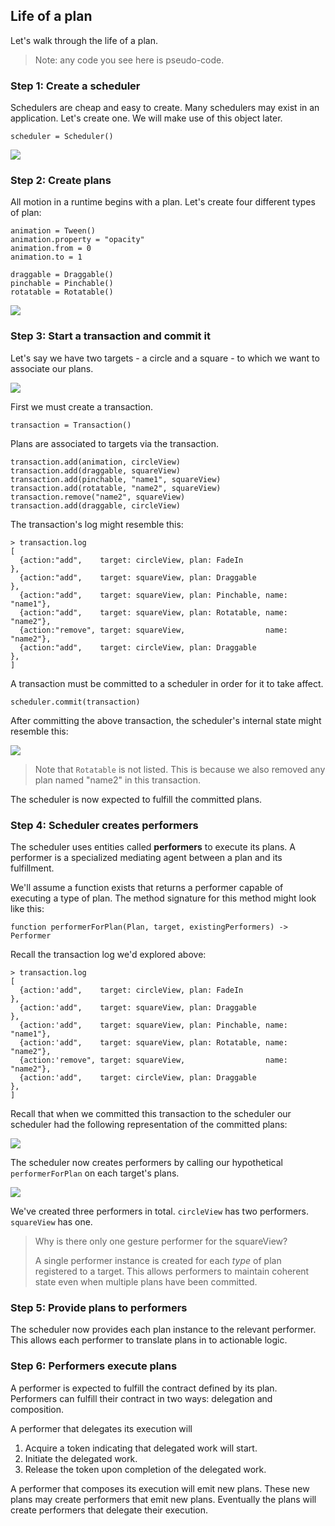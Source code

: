 ## Life of a plan

Let's walk through the life of a plan.

> Note: any code you see here is pseudo-code.

### Step 1: Create a scheduler

Schedulers are cheap and easy to create. Many schedulers may exist in an application. Let's create one. We will make use of this object later.

```
scheduler = Scheduler()
```

![](../../_assets/LifeOfAPlan-step1.svg)

### Step 2: Create plans

All motion in a runtime begins with a plan. Let's create four different types of plan:

```
animation = Tween()
animation.property = "opacity"
animation.from = 0
animation.to = 1

draggable = Draggable()
pinchable = Pinchable()
rotatable = Rotatable()
```

![](../../_assets/LifeOfAPlan-step2.svg)

### Step 3: Start a transaction and commit it

Let's say we have two targets - a circle and a square - to which we want to associate our plans.

![](../../_assets/LifeOfAPlan-step3-targets.svg)

First we must create a transaction.

```
transaction = Transaction()
```

Plans are associated to targets via the transaction.

```
transaction.add(animation, circleView)
transaction.add(draggable, squareView)
transaction.add(pinchable, "name1", squareView)
transaction.add(rotatable, "name2", squareView)
transaction.remove("name2", squareView)
transaction.add(draggable, circleView)
```

The transaction's log might resemble this:

```
> transaction.log
[
  {action:"add",    target: circleView, plan: FadeIn                  },
  {action:"add",    target: squareView, plan: Draggable               },
  {action:"add",    target: squareView, plan: Pinchable, name: "name1"},
  {action:"add",    target: squareView, plan: Rotatable, name: "name2"},
  {action:"remove", target: squareView,                  name: "name2"},
  {action:"add",    target: circleView, plan: Draggable               },
]
```

A transaction must be committed to a scheduler in order for it to take affect.

```
scheduler.commit(transaction)
```

After committing the above transaction, the scheduler's internal state might resemble this:

![](../../_assets/TargetManagers.svg)

> Note that `Rotatable` is not listed. This is because we also removed any plan named "name2" in this transaction.

The scheduler is now expected to fulfill the committed plans.

### Step 4: Scheduler creates performers

The scheduler uses entities called **performers** to execute its plans. A performer is a specialized mediating agent between a plan and its fulfillment.

We'll assume a function exists that returns a performer capable of executing a type of plan. The method signature for this method might look like this:

```
function performerForPlan(Plan, target, existingPerformers) -> Performer
```

Recall the transaction log we'd explored above:

```
> transaction.log
[
  {action:'add",    target: circleView, plan: FadeIn                  },
  {action:'add",    target: squareView, plan: Draggable               },
  {action:'add",    target: squareView, plan: Pinchable, name: "name1"},
  {action:'add",    target: squareView, plan: Rotatable, name: "name2"},
  {action:'remove", target: squareView,                  name: "name2"},
  {action:'add",    target: circleView, plan: Draggable               },
]
```

Recall that when we committed this transaction to the scheduler our scheduler had the following representation of the committed plans:

![](../../_assets/TargetManagers.svg)

The scheduler now creates performers by calling our hypothetical `performerForPlan` on each target's plans.

![](../../_assets/LifeOfAPlan-step4.svg)

We've created three performers in total. `circleView` has two performers. `squareView` has one.

> Why is there only one gesture performer for the squareView?
> 
> A single performer instance is created for each _type_ of plan registered to a target. This allows performers to maintain coherent state even when multiple plans have been committed.

### Step 5: Provide plans to performers

The scheduler now provides each plan instance to the relevant performer. This allows each performer to translate plans in to actionable logic.

### Step 6: Performers execute plans

A performer is expected to fulfill the contract defined by its plan. Performers can fulfill their contract in two ways: delegation and composition.

A performer that delegates its execution will

1. Acquire a token indicating that delegated work will start.
2. Initiate the delegated work.
3. Release the token upon completion of the delegated work.

A performer that composes its execution will emit new plans. These new plans may create performers that emit new plans. Eventually the plans will create performers that delegate their execution.
